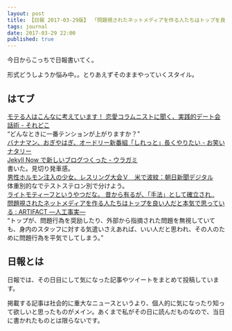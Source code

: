 ```yaml
---
layout: post
title: 【日報 2017-03-29版】 「問題視されたネットメディアを作る人たちはトップを良い人だと本気で思っている」他
tags: journal
date: 2017-03-29 22:00
published: true
---
```

今日からこっちで日報書いてく。

形式どうしようか悩み中。。とりあえずそのままやっていくスタイル。

## はてブ

<div class="news"><a href="http://srdk.rakuten.jp/entry/2017/03/28/110000" target="_blank">モテる人はこんなに考えています！ 恋愛コラムニストに聞く、実践的デート会話術 - それどこ</a>
<div class="newscomme"> “どんなときに一番テンションが上がりますか？”
</div>
</div>

<div class="news"><a href="http://natalie.mu/owarai/news/226412" target="_blank">バナナマン、おぎやはぎ、オードリー新番組「しれっと」長くやりたい - お笑いナタリー</a>
<div class="newscomme"></div>
</div>

<div class="news"><a href="http://akio6o6.hateblo.jp/entry/2017/03/29/180559" target="_blank">Jekyll Now で新しいブログつくった - ウラガミ</a>
<div class="newscomme"> 書いた。見切り発車感。
</div>
</div>

<div class="news"><a href="http://www.asahi.com/articles/ASK3N4VZRK3NUTQP00S.html" target="_blank">男性ホルモン注入の少女、レスリング大会Ｖ　米で波紋：朝日新聞デジタル</a>
<div class="newscomme"> 体重別的なでテストステロン別で分けよう。
</div>
</div>

<div class="news"><a href="http://anond.hatelabo.jp/20170329133816" target="_blank">ライトモティーフというやつだな。 昔から有るが、「手法」として確立され..</a>
<div class="newscomme"></div>
</div>

<div class="news"><a href="http://artifact-jp.com/2017/03/29/problem-net-media-top-good-person/" target="_blank">問題視されたネットメディアを作る人たちはトップを良い人だと本気で思っている : ARTIFACT ―人工事実―</a>
<div class="newscomme"> “トップが、問題行為を奨励したり、外部から指摘された問題を無視していても、身内のスタッフに対する気遣いさえあれば、いい人だと思われ、その人のために問題行為を平気でしてしまう。”
</div>
</div>



## 日報とは

日報では、その日目にして気になった記事やツイートをまとめて投稿しています。

掲載する記事は社会的に重大なニュースというより、個人的に気になったり知って欲しいと思ったものがメイン。あくまで私がその日に読んだものなので、当日に書かれたものとは限らないです。
